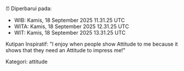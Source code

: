 ⏰ Diperbarui pada:
- WIB: Kamis, 18 September 2025 11.31.25 UTC
- WITA: Kamis, 18 September 2025 12.31.25 UTC
- WIT: Kamis, 18 September 2025 13.31.25 UTC

Kutipan Inspiratif:
"I enjoy when people show Attitude to me because it shows that they need an Attitude to impress me!"


Kategori: attitude

